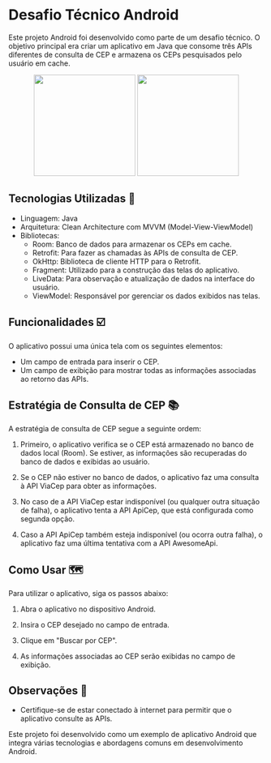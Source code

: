 # Desafio Técnico Android

Este projeto Android foi desenvolvido como parte de um desafio técnico. O objetivo principal era criar um aplicativo em Java que consome três APIs diferentes de consulta de CEP e armazena os CEPs pesquisados pelo usuário em cache. 

<div align="center">
<img src="https://github.com/alini159/maps_project/assets/44498505/a5a6c59a-9eca-495d-ba12-d6f86335a20e" width="200px" />
<img src="https://github.com/alini159/maps_project/assets/44498505/42cffe87-c338-4e6b-86af-bcfeb474ac5f" width="200px" />
</div>

## Tecnologias Utilizadas 🚀

- Linguagem: Java
- Arquitetura: Clean Architecture com MVVM (Model-View-ViewModel)
- Bibliotecas:
  - Room: Banco de dados para armazenar os CEPs em cache.
  - Retrofit: Para fazer as chamadas às APIs de consulta de CEP.
  - OkHttp: Biblioteca de cliente HTTP para o Retrofit.
  - Fragment: Utilizado para a construção das telas do aplicativo.
  - LiveData: Para observação e atualização de dados na interface do usuário.
  - ViewModel: Responsável por gerenciar os dados exibidos nas telas.

## Funcionalidades ☑️

O aplicativo possui uma única tela com os seguintes elementos:

- Um campo de entrada para inserir o CEP.
- Um campo de exibição para mostrar todas as informações associadas ao retorno das APIs.

## Estratégia de Consulta de CEP 📚

A estratégia de consulta de CEP segue a seguinte ordem:

1. Primeiro, o aplicativo verifica se o CEP está armazenado no banco de dados local (Room). Se estiver, as informações são recuperadas do banco de dados e exibidas ao usuário.

2. Se o CEP não estiver no banco de dados, o aplicativo faz uma consulta à API ViaCep para obter as informações. 

3. No caso de a API ViaCep estar indisponível (ou qualquer outra situação de falha), o aplicativo tenta a API ApiCep, que está configurada como segunda opção.

4. Caso a API ApiCep também esteja indisponível (ou ocorra outra falha), o aplicativo faz uma última tentativa com a API AwesomeApi.

## Como Usar 🗺️

Para utilizar o aplicativo, siga os passos abaixo:

1. Abra o aplicativo no dispositivo Android.

2. Insira o CEP desejado no campo de entrada.

3. Clique em "Buscar por CEP".

4. As informações associadas ao CEP serão exibidas no campo de exibição.

## Observações 🌱

- Certifique-se de estar conectado à internet para permitir que o aplicativo consulte as APIs.

Este projeto foi desenvolvido como um exemplo de aplicativo Android que integra várias tecnologias e abordagens comuns em desenvolvimento Android.

